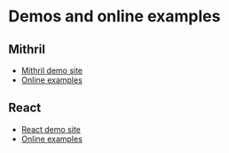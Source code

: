 # Demos and online examples

## Mithril

* [Mithril demo site](https://arthurclemens.github.io/polythene-demos/mithril/)
* [Online examples](online-examples-mithril.md)

## React

* [React demo site](https://arthurclemens.github.io/polythene-demos/react/)
* [Online examples](online-examples-react.md)
